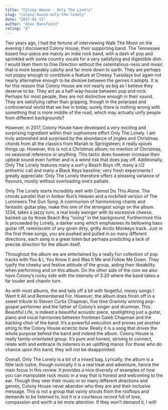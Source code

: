 ```yaml
---
title: "Colony House - Only The Lonely"
slug: "colony-house-only-the-lonely"
date: "2017-01-13"
author: "Alex Mansfield"
rating: "4"
---
```


Two years ago, I had the fortune of interviewing Walk The Moon on the evening I discovered Colony House, their supporting band. The Tennessee based four-piece are mainly an indie rock band, with a dash of pop and sprinkled with some country vocals for a very satisfying and digestible dish. I would liken them to One Direction without the ostentatious-ness and music that is more bearably catchy and far more down to earth. They are perhaps not poppy enough to constitute a feature at Cheesy Tuesdays but again not nearly alternative enough to be divisive between the genres it adopts. It is for this reason that Colony House are not nearly as big as I believe they deserve to be. They act as a half-way-house between pop and rock. Perhaps for most people, they are not distinctive enough in their sound. They are satisfying rather than gripping, though in the polarised and controversial world that we live in today, surely there is nothing wrong with something that is more middle of the road, which may actually unify people from different backgrounds?

However, in 2017, Colony House have developed a very exciting and surprising ingredient within their sophomore effort Only The Lonely. I am truly astonished and surprised by the abundance of jingles and Christmas chords from all the classics from Mariah to Springsteen; it really spices things up. However, this is not a Christmas album; no mention of Christmas, no seasonal reference or anything. This tactic does however increase their upbeat sound even further and is a weird risk that does pay off. Additionally, Only The Lonely features many a surf-y Beach Boys riff, many a U2 anthemic call and many a Black Keys bassline; very fresh experiments I greatly appreciate. Only The Lonely therefore offers a pleasing variance of flavours, mostly without overloading one’s palliate.

Only The Lonely starts incredibly well with Cannot Do This Alone. The chords parallel that in Amber Run’s Heaven and a rockified version of The Lumineers The Gun Song. A communion of harmonising chants and fantastic guitar play, make this one of the strongest songs on the album. 1234, takes a jazzy turn, a real body swinger with its excessive cheese, backed up by those Beach Boy “ooing” in the background. Furthermore this is proceeded by Lonely, a darker song which emphasises its bellowing bass guitar riff, reminiscent of any given dirty, gritty Arctic Monkeys track. Just in the first three songs, you are pushed and pulled in so many different directions, each song is a great listen but perhaps predicting a lack of precise direction for the album itself.

Throughout the album we are entertained by a really fun collection of pop tracks with You & I, You Know It and Was It Me and Follow Me Down. They typify the cheeky and festive attitude of the group, aiding their likeability when performing and on this album. On the other side of the coin we also have Colony’s rocky side with the intensity of 3:20 where the band takes a far louder and chaotic turn.

As with most albums, the end tails off a bit with forgetful, messy songs I Want It All and Remembered For. However, the album does finish off in a sweet tribute to Steven Curtis Chapman, five time Grammy winning pop-gospel performer and the father of Colony’s singer and drummer. This Beautiful Life, is indeed a beautiful acoustic piece, spotlighting just a guitar, piano and vocal harmonies between frontman Caleb Chapman and the backing choir of the band. It’s a powerful execution and proves yet another string to the Colony House eclectic bow. Really it is a song that drives the whole purpose behind the band and indeed the album. Colony House is really family-orientated group. It’s pure and honest, striving to connect, relate with and embrace its listeners in an uplifting manor. For those who do chance upon this band, they will not be disappointed.

Overall, Only The Lonely is a bit of a mixed bag. Lyrically, the album is a little lack lustre, though sonically it is a real treat and adventure, hence the main focus in this review. It provides a nice diversity of examples of how you can manipulate rock music in a way that is honest and welcoming to the ear. Though they veer their music in so many different directions and genres, Colony House never abandon who they are and their inclusive message. This is not a group that vainly shouts from the rooftops and demands to be listened to, but it is a courteous record full of love, compassion and worth a lot more attention. If they won’t demand it, I will!

